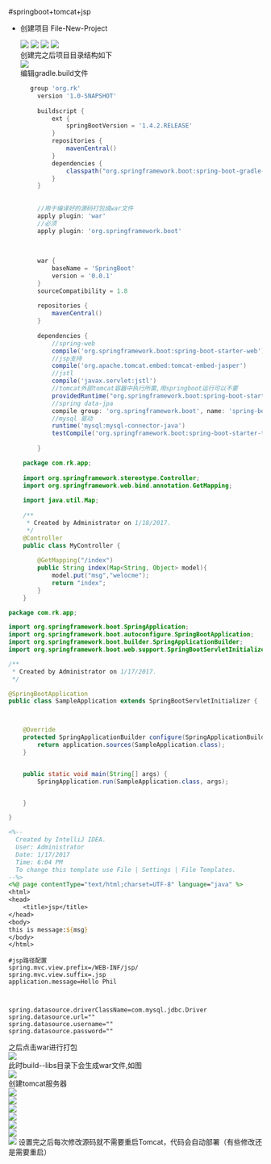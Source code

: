 #springboot+tomcat+jsp
* 创建项目
    File-New-Project  
   
    ![](screenshot/create_project.png)
    ![](screenshot/create_project_1.png)
    ![](screenshot/create_project_2.png)
    ![](screenshot/create_project_3.png)  
    创建完之后项目目录结构如下  
    ![](screenshot/create_project_4.png)   
    编辑gradle.build文件
```groovy
      group 'org.rk'
        version '1.0-SNAPSHOT'
        
        buildscript {
            ext {
                springBootVersion = '1.4.2.RELEASE'
            }
            repositories {
                mavenCentral()
            }
            dependencies {
                classpath("org.springframework.boot:spring-boot-gradle-plugin:${springBootVersion}")
            }
        }
        
        
        //用于编译好的源码打包成war文件
        apply plugin: 'war'
        //必须
        apply plugin: 'org.springframework.boot'
        
        
        
        war {
            baseName = 'SpringBoot'
            version = '0.0.1'
        }
        sourceCompatibility = 1.8
        
        repositories {
            mavenCentral()
        }
        
        dependencies {
            //spring-web
            compile('org.springframework.boot:spring-boot-starter-web')
            //jsp支持
            compile('org.apache.tomcat.embed:tomcat-embed-jasper')
            //jstl
            compile('javax.servlet:jstl')
            //tomcat外部tomcat容器中执行所需,用springboot运行可以不要
            providedRuntime("org.springframework.boot:spring-boot-starter-tomcat")
            //spring data-jpa
            compile group: 'org.springframework.boot', name: 'spring-boot-starter-data-jpa', version: '1.4.2.RELEASE'
            //mysql 驱动
            runtime('mysql:mysql-connector-java')
            testCompile('org.springframework.boot:spring-boot-starter-test')
        
        }
```

```java
    package com.rk.app;
    
    import org.springframework.stereotype.Controller;
    import org.springframework.web.bind.annotation.GetMapping;
    
    import java.util.Map;
    
    /**
     * Created by Administrator on 1/18/2017.
     */
    @Controller
    public class MyController {
    
        @GetMapping("/index")
        public String index(Map<String, Object> model){
            model.put("msg","welocme");
            return "index";
        }
    }

```
```java
package com.rk.app;

import org.springframework.boot.SpringApplication;
import org.springframework.boot.autoconfigure.SpringBootApplication;
import org.springframework.boot.builder.SpringApplicationBuilder;
import org.springframework.boot.web.support.SpringBootServletInitializer;

/**
 * Created by Administrator on 1/17/2017.
 */

@SpringBootApplication
public class SampleApplication extends SpringBootServletInitializer {



    @Override
    protected SpringApplicationBuilder configure(SpringApplicationBuilder application) {
        return application.sources(SampleApplication.class);
    }


    public static void main(String[] args) {
        SpringApplication.run(SampleApplication.class, args);


    }

}
```


```jsp
<%--
  Created by IntelliJ IDEA.
  User: Administrator
  Date: 1/17/2017
  Time: 6:04 PM
  To change this template use File | Settings | File Templates.
--%>
<%@ page contentType="text/html;charset=UTF-8" language="java" %>
<html>
<head>
    <title>jsp</title>
</head>
<body>
this is message:${msg}
</body>
</html>
```
```properties
#jsp路径配置
spring.mvc.view.prefix=/WEB-INF/jsp/
spring.mvc.view.suffix=.jsp
application.message=Hello Phil



spring.datasource.driverClassName=com.mysql.jdbc.Driver
spring.datasource.url=""
spring.datasource.username=""
spring.datasource.password=""
```
之后点击war进行打包  
![](screenshot/create_project_5.png)  
此时build--libs目录下会生成war文件,如图  
![](screenshot/create_project_6.png)  
创建tomcat服务器  
![](screenshot/create_project_7.png)  
 ![](screenshot/create_project_8.png)   
 ![](screenshot/create_project_9.png)   
 ![](screenshot/create_project_10.png)   
 ![](screenshot/create_project_11.png)   
 ![](screenshot/create_project_12.png)   
 ![](screenshot/create_project_13.png) 
  设置完之后每次修改源码就不需要重启Tomcat，代码会自动部署（有些修改还是需要重启）
  
 









